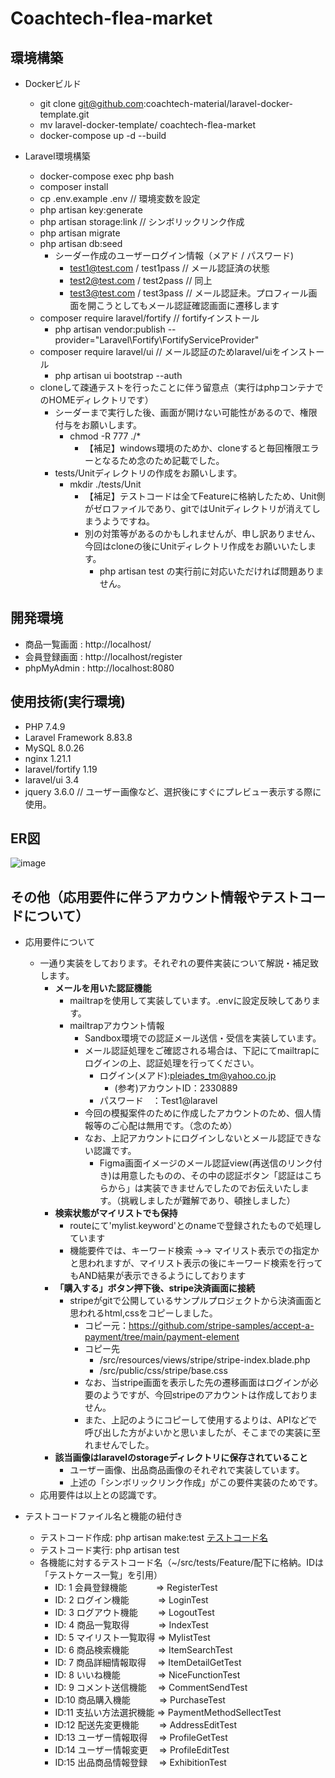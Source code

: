 # Coachtech-flea-market

## 環境構築
- Dockerビルド
  - git clone git@github.com:coachtech-material/laravel-docker-template.git
  - mv laravel-docker-template/ coachtech-flea-market
  - docker-compose up -d --build

- Laravel環境構築
  - docker-compose exec php bash
  - composer install
  - cp .env.example .env  // 環境変数を設定
  - php artisan key:generate
  - php artisan storage:link  // シンボリックリンク作成
  - php artisan migrate
  - php artisan db:seed
    - シーダー作成のユーザーログイン情報（メアド / パスワード)
      - test1@test.com / test1pass  // メール認証済の状態
      - test2@test.com / test2pass  // 同上
      - test3@test.com / test3pass  // メール認証未。プロフィール画面を開こうとしてもメール認証確認画面に遷移します
  - composer require laravel/fortify  // fortifyインストール
    - php artisan vendor:publish --provider="Laravel\Fortify\FortifyServiceProvider"
  - composer require laravel/ui  // メール認証のためlaravel/uiをインストール
    - php artisan ui bootstrap --auth
  - cloneして疎通テストを行ったことに伴う留意点（実行はphpコンテナでのHOMEディレクトリです）
    - シーダーまで実行した後、画面が開けない可能性があるので、権限付与をお願いします。
      - chmod -R 777 ./*
        - 【補足】windows環境のためか、cloneすると毎回権限エラーとなるため念のため記載でした。
    - tests/Unitディレクトリの作成をお願いします。
      - mkdir ./tests/Unit
        - 【補足】テストコードは全てFeatureに格納したため、Unit側がゼロファイルであり、gitではUnitディレクトリが消えてしまうようですね。
        - 別の対策等があるのかもしれませんが、申し訳ありません、今回はcloneの後にUnitディレクトリ作成をお願いいたします。
          - php artisan test の実行前に対応いただければ問題ありません。 

## 開発環境
- 商品一覧画面 : http://localhost/
- 会員登録画面 : http://localhost/register
- phpMyAdmin  : http://localhost:8080

## 使用技術(実行環境)
- PHP 7.4.9
- Laravel Framework 8.83.8
- MySQL 8.0.26
- nginx 1.21.1
- laravel/fortify 1.19
- laravel/ui 3.4
- jquery 3.6.0  // ユーザー画像など、選択後にすぐにプレビュー表示する際に使用。

## ER図

![image](https://github.com/user-attachments/assets/dd5d1fd9-1ae0-4313-895d-d503fdf5bf72)

## その他（応用要件に伴うアカウント情報やテストコードについて）
- 応用要件について
  - 一通り実装をしております。それぞれの要件実装について解説・補足致します。
    - **メールを用いた認証機能**
      - mailtrapを使用して実装しています。.envに設定反映してあります。
      - mailtrapアカウント情報
        - Sandbox環境での認証メール送信・受信を実装しています。
        - メール認証処理をご確認される場合は、下記にてmailtrapにログインの上、認証処理を行ってください。
          - ログイン(メアド):pleiades_tm@yahoo.co.jp
            - (参考)アカウントID：2330889
          - パスワード　：Test1@laravel
        - 今回の模擬案件のために作成したアカウントのため、個人情報等のご心配は無用です。（念のため）
        - なお、上記アカウントにログインしないとメール認証できない認識です。
          - Figma画面イメージのメール認証view(再送信のリンク付き)は用意したものの、その中の認証ボタン「認証はこちらから」は実装できませんでしたのでお伝えいたします。（挑戦しましたが難解であり、頓挫しました）
    - **検索状態がマイリストでも保持**
      - routeにて'mylist.keyword'とのnameで登録されたもので処理しています
      - 機能要件では、キーワード検索 →→ マイリスト表示での指定かと思われますが、マイリスト表示の後にキーワード検索を行ってもAND結果が表示できるようにしております
    - **「購入する」ボタン押下後、stripe決済画面に接続**
      - stripeがgitで公開しているサンプルプロジェクトから決済画面と思われるhtml,cssをコピーしました。
        - コピー元：https://github.com/stripe-samples/accept-a-payment/tree/main/payment-element
        - コピー先
          - /src/resources/views/stripe/stripe-index.blade.php
          - /src/public/css/stripe/base.css
        - なお、当stripe画面を表示した先の遷移画面はログインが必要のようですが、今回stripeのアカウントは作成しておりません。
        - また、上記のようにコピーして使用するよりは、APIなどで呼び出した方がよいかと思いましたが、そこまでの実装に至れませんでした。
     - **該当画像はlaravelのstorageディレクトリに保存されていること**
       - ユーザー画像、出品商品画像のそれぞれで実装しています。
       - 上述の「シンボリックリンク作成」がこの要件実装のためです。
  - 応用要件は以上との認識です。
 
   
- テストコードファイル名と機能の紐付き
  - テストコード作成: php artisan make:test [テストコード名](下記参照)
  - テストコード実行: php artisan test
  - 各機能に対するテストコード名（~/src/tests/Feature/配下に格納。IDは「テストケース一覧」を引用）
    - ID: 1 会員登録機能　　　 => RegisterTest
    - ID: 2 ログイン機能　　　 => LoginTest
    - ID: 3 ログアウト機能　　 => LogoutTest
    - ID: 4 商品一覧取得　　　 => IndexTest
    - ID: 5 マイリスト一覧取得 => MylistTest
    - ID: 6 商品検索機能　　　 => ItemSearchTest
    - ID: 7 商品詳細情報取得　 => ItemDetailGetTest
    - ID: 8 いいね機能　　　　 => NiceFunctionTest
    - ID: 9 コメント送信機能　 => CommentSendTest
    - ID:10 商品購入機能　　　 => PurchaseTest
    - ID:11 支払い方法選択機能 => PaymentMethodSellectTest
    - ID:12 配送先変更機能　　 => AddressEditTest
    - ID:13 ユーザー情報取得　 => ProfileGetTest
    - ID:14 ユーザー情報変更　 => ProfileEditTest
    - ID:15 出品商品情報登録　 => ExhibitionTest

